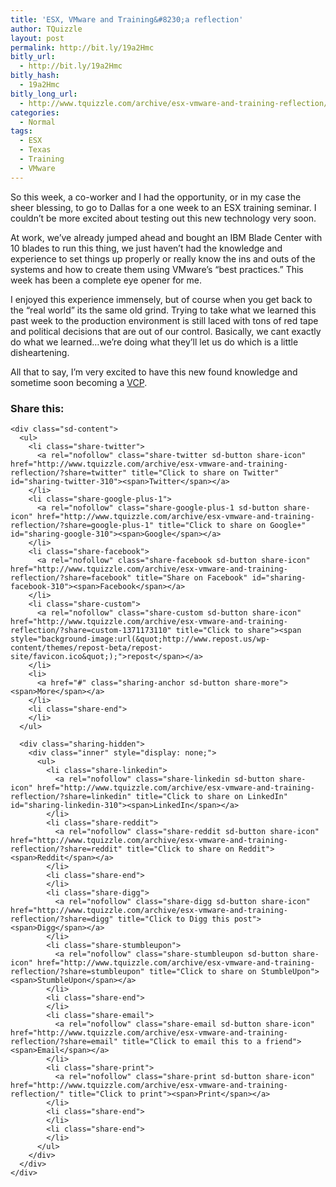 ```yaml
---
title: 'ESX, VMware and Training&#8230;a reflection'
author: TQuizzle
layout: post
permalink: http://bit.ly/19a2Hmc
bitly_url:
  - http://bit.ly/19a2Hmc
bitly_hash:
  - 19a2Hmc
bitly_long_url:
  - http://www.tquizzle.com/archive/esx-vmware-and-training-reflection/
categories:
  - Normal
tags:
  - ESX
  - Texas
  - Training
  - VMware
---
```

So this week, a co-worker and I had the opportunity, or in my case the sheer blessing, to go to Dallas for a one week to an ESX training seminar. I couldn&#8217;t be more excited about testing out this new technology very soon.

At work, we&#8217;ve already jumped ahead and bought an IBM Blade Center with 10 blades to run this thing, we just haven&#8217;t had the knowledge and experience to set things up properly or really know the ins and outs of the systems and how to create them using VMware&#8217;s &#8220;best practices.&#8221; This week has been a complete eye opener for me.

I enjoyed this experience immensely, but of course when you get back to the &#8220;real world&#8221; its the same old grind. Trying to take what we learned this past week to the production environment is still laced with tons of red tape and political decisions that are out of our control. Basically, we cant exactly do what we learned&#8230;we&#8217;re doing what they&#8217;ll let us do which is a little disheartening.

All that to say, I&#8217;m very excited to have this new found knowledge and sometime soon becoming a <a rel="nofollow" target="_blank" href="http://mylearn.vmware.com/mgrReg/plan.cfm?plan=9656&#038;ui=www">VCP</a>.

<div class="sharedaddy sd-sharing-enabled">
  <div class="robots-nocontent sd-block sd-social sd-social-icon-text sd-sharing">
    <h3 class="sd-title">
      Share this:
    </h3>
    
    <div class="sd-content">
      <ul>
        <li class="share-twitter">
          <a rel="nofollow" class="share-twitter sd-button share-icon" href="http://www.tquizzle.com/archive/esx-vmware-and-training-reflection/?share=twitter" title="Click to share on Twitter" id="sharing-twitter-310"><span>Twitter</span></a>
        </li>
        <li class="share-google-plus-1">
          <a rel="nofollow" class="share-google-plus-1 sd-button share-icon" href="http://www.tquizzle.com/archive/esx-vmware-and-training-reflection/?share=google-plus-1" title="Click to share on Google+" id="sharing-google-310"><span>Google</span></a>
        </li>
        <li class="share-facebook">
          <a rel="nofollow" class="share-facebook sd-button share-icon" href="http://www.tquizzle.com/archive/esx-vmware-and-training-reflection/?share=facebook" title="Share on Facebook" id="sharing-facebook-310"><span>Facebook</span></a>
        </li>
        <li class="share-custom">
          <a rel="nofollow" class="share-custom sd-button share-icon" href="http://www.tquizzle.com/archive/esx-vmware-and-training-reflection/?share=custom-1371173110" title="Click to share"><span style="background-image:url(&quot;http://www.repost.us/wp-content/themes/repost-beta/repost-site/favicon.ico&quot;);">repost</span></a>
        </li>
        <li>
          <a href="#" class="sharing-anchor sd-button share-more"><span>More</span></a>
        </li>
        <li class="share-end">
        </li>
      </ul>
      
      <div class="sharing-hidden">
        <div class="inner" style="display: none;">
          <ul>
            <li class="share-linkedin">
              <a rel="nofollow" class="share-linkedin sd-button share-icon" href="http://www.tquizzle.com/archive/esx-vmware-and-training-reflection/?share=linkedin" title="Click to share on LinkedIn" id="sharing-linkedin-310"><span>LinkedIn</span></a>
            </li>
            <li class="share-reddit">
              <a rel="nofollow" class="share-reddit sd-button share-icon" href="http://www.tquizzle.com/archive/esx-vmware-and-training-reflection/?share=reddit" title="Click to share on Reddit"><span>Reddit</span></a>
            </li>
            <li class="share-end">
            </li>
            <li class="share-digg">
              <a rel="nofollow" class="share-digg sd-button share-icon" href="http://www.tquizzle.com/archive/esx-vmware-and-training-reflection/?share=digg" title="Click to Digg this post"><span>Digg</span></a>
            </li>
            <li class="share-stumbleupon">
              <a rel="nofollow" class="share-stumbleupon sd-button share-icon" href="http://www.tquizzle.com/archive/esx-vmware-and-training-reflection/?share=stumbleupon" title="Click to share on StumbleUpon"><span>StumbleUpon</span></a>
            </li>
            <li class="share-end">
            </li>
            <li class="share-email">
              <a rel="nofollow" class="share-email sd-button share-icon" href="http://www.tquizzle.com/archive/esx-vmware-and-training-reflection/?share=email" title="Click to email this to a friend"><span>Email</span></a>
            </li>
            <li class="share-print">
              <a rel="nofollow" class="share-print sd-button share-icon" href="http://www.tquizzle.com/archive/esx-vmware-and-training-reflection/" title="Click to print"><span>Print</span></a>
            </li>
            <li class="share-end">
            </li>
            <li class="share-end">
            </li>
          </ul>
        </div>
      </div>
    </div>
  </div>
</div>